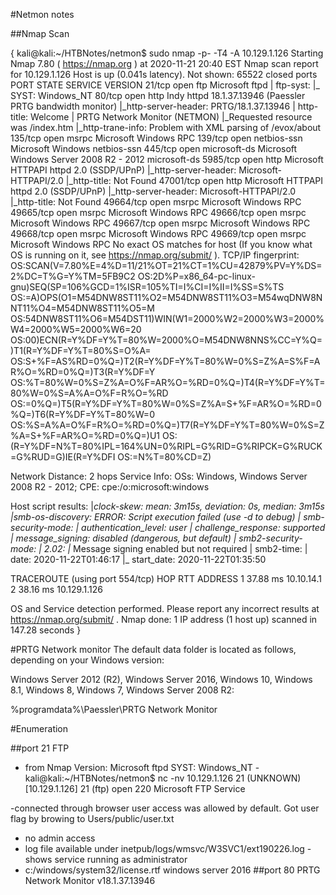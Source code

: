 #Netmon notes

##Nmap Scan

{
kali@kali:~/HTBNotes/netmon$ sudo nmap -p- -T4 -A 10.129.1.126
Starting Nmap 7.80 ( https://nmap.org ) at 2020-11-21 20:40 EST
Nmap scan report for 10.129.1.126
Host is up (0.041s latency).
Not shown: 65522 closed ports
PORT      STATE SERVICE      VERSION
21/tcp    open  ftp          Microsoft ftpd
| ftp-syst: 
|_  SYST: Windows_NT
80/tcp    open  http         Indy httpd 18.1.37.13946 (Paessler PRTG bandwidth monitor)
|_http-server-header: PRTG/18.1.37.13946
| http-title: Welcome | PRTG Network Monitor (NETMON)
|_Requested resource was /index.htm
|_http-trane-info: Problem with XML parsing of /evox/about
135/tcp   open  msrpc        Microsoft Windows RPC
139/tcp   open  netbios-ssn  Microsoft Windows netbios-ssn
445/tcp   open  microsoft-ds Microsoft Windows Server 2008 R2 - 2012 microsoft-ds
5985/tcp  open  http         Microsoft HTTPAPI httpd 2.0 (SSDP/UPnP)
|_http-server-header: Microsoft-HTTPAPI/2.0
|_http-title: Not Found
47001/tcp open  http         Microsoft HTTPAPI httpd 2.0 (SSDP/UPnP)
|_http-server-header: Microsoft-HTTPAPI/2.0
|_http-title: Not Found
49664/tcp open  msrpc        Microsoft Windows RPC
49665/tcp open  msrpc        Microsoft Windows RPC
49666/tcp open  msrpc        Microsoft Windows RPC
49667/tcp open  msrpc        Microsoft Windows RPC
49668/tcp open  msrpc        Microsoft Windows RPC
49669/tcp open  msrpc        Microsoft Windows RPC
No exact OS matches for host (If you know what OS is running on it, see https://nmap.org/submit/ ).
TCP/IP fingerprint:
OS:SCAN(V=7.80%E=4%D=11/21%OT=21%CT=1%CU=42879%PV=Y%DS=2%DC=T%G=Y%TM=5FB9C2
OS:2D%P=x86_64-pc-linux-gnu)SEQ(SP=106%GCD=1%ISR=105%TI=I%CI=I%II=I%SS=S%TS
OS:=A)OPS(O1=M54DNW8ST11%O2=M54DNW8ST11%O3=M54wqDNW8NNT11%O4=M54DNW8ST11%O5=M
OS:54DNW8ST11%O6=M54DST11)WIN(W1=2000%W2=2000%W3=2000%W4=2000%W5=2000%W6=20
OS:00)ECN(R=Y%DF=Y%T=80%W=2000%O=M54DNW8NNS%CC=Y%Q=)T1(R=Y%DF=Y%T=80%S=O%A=
OS:S+%F=AS%RD=0%Q=)T2(R=Y%DF=Y%T=80%W=0%S=Z%A=S%F=AR%O=%RD=0%Q=)T3(R=Y%DF=Y
OS:%T=80%W=0%S=Z%A=O%F=AR%O=%RD=0%Q=)T4(R=Y%DF=Y%T=80%W=0%S=A%A=O%F=R%O=%RD
OS:=0%Q=)T5(R=Y%DF=Y%T=80%W=0%S=Z%A=S+%F=AR%O=%RD=0%Q=)T6(R=Y%DF=Y%T=80%W=0
OS:%S=A%A=O%F=R%O=%RD=0%Q=)T7(R=Y%DF=Y%T=80%W=0%S=Z%A=S+%F=AR%O=%RD=0%Q=)U1
OS:(R=Y%DF=N%T=80%IPL=164%UN=0%RIPL=G%RID=G%RIPCK=G%RUCK=G%RUD=G)IE(R=Y%DFI
OS:=N%T=80%CD=Z)

Network Distance: 2 hops
Service Info: OSs: Windows, Windows Server 2008 R2 - 2012; CPE: cpe:/o:microsoft:windows

Host script results:
|_clock-skew: mean: 3m15s, deviation: 0s, median: 3m15s
|_smb-os-discovery: ERROR: Script execution failed (use -d to debug)
| smb-security-mode: 
|   authentication_level: user
|   challenge_response: supported
|_  message_signing: disabled (dangerous, but default)
| smb2-security-mode: 
|   2.02: 
|_    Message signing enabled but not required
| smb2-time: 
|   date: 2020-11-22T01:46:17
|_  start_date: 2020-11-22T01:35:50

TRACEROUTE (using port 554/tcp)
HOP RTT      ADDRESS
1   37.88 ms 10.10.14.1
2   38.16 ms 10.129.1.126

OS and Service detection performed. Please report any incorrect results at https://nmap.org/submit/ .
Nmap done: 1 IP address (1 host up) scanned in 147.28 seconds
}

#PRTG Network monitor
The default data folder is located as follows, depending on your Windows version:

Windows Server 2012 (R2), Windows Server 2016, Windows 10, Windows 8.1, Windows 8, Windows 7, Windows Server 2008 R2:

%programdata%\Paessler\PRTG Network Monitor


#Enumeration

##port 21
FTP
- from Nmap
	Version: Microsoft ftpd
	SYST: Windows_NT
-kali@kali:~/HTBNotes/netmon$ nc -nv 10.129.1.126 21
(UNKNOWN) [10.129.1.126] 21 (ftp) open
220 Microsoft FTP Service

-connected through browser user access was allowed by default. Got user flag by browing to Users/public/user.txt
- no admin access
- log file available under inetpub/logs/wmsvc/W3SVC1/ext190226.log
	-shows service running as administrator
- c:/windows/system32/license.rtf
	windows server 2016
##port 80
PRTG Network Monitor v18.1.37.13946

